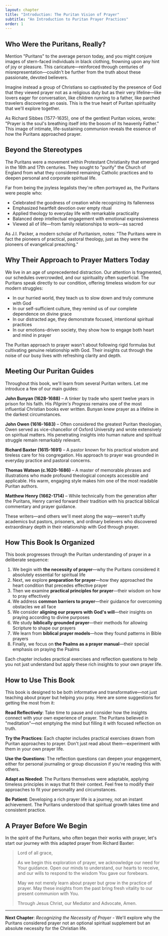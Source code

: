 ```yaml
---
layout: chapter
title: "Introduction: The Puritan Vision of Prayer"
subtitle: "An Introduction to Puritan Prayer Practices"
order: 1
---
```


## Who Were the Puritans, Really?

Mention "Puritans" to the average person today, and you might conjure images of stern-faced individuals in black clothing, frowning upon any hint of joy or pleasure. This caricature—reinforced through centuries of misrepresentation—couldn't be further from the truth about these passionate, devoted believers.

Imagine instead a group of Christians so captivated by the presence of God that they viewed prayer not as a religious duty but as their very lifeline—like lovers eager for conversation, like children running to a father, like parched travelers discovering an oasis. This is the true heart of Puritan spirituality that we'll explore together.

As Richard Sibbes (1577-1635), one of the gentlest Puritan voices, wrote: "Prayer is the soul's breathing itself into the bosom of its heavenly Father." This image of intimate, life-sustaining communion reveals the essence of how the Puritans approached prayer.

## Beyond the Stereotypes

The Puritans were a movement within Protestant Christianity that emerged in the 16th and 17th centuries. They sought to "purify" the Church of England from what they considered remaining Catholic practices and to deepen personal and corporate spiritual life. 

Far from being the joyless legalists they're often portrayed as, the Puritans were people who:

- Celebrated the goodness of creation while recognizing its fallenness
- Emphasized heartfelt devotion over empty ritual
- Applied theology to everyday life with remarkable practicality
- Balanced deep intellectual engagement with emotional expressiveness
- Viewed all of life—from family relationships to work—as sacred

As J.I. Packer, a modern scholar of Puritanism, notes: "The Puritans were in fact the pioneers of practical, pastoral theology, just as they were the pioneers of evangelical preaching."

## Why Their Approach to Prayer Matters Today

We live in an age of unprecedented distraction. Our attention is fragmented, our schedules overcrowded, and our spirituality often superficial. The Puritans speak directly to our condition, offering timeless wisdom for our modern struggles:

- In our hurried world, they teach us to slow down and truly commune with God
- In our self-sufficient culture, they remind us of our complete dependence on divine grace
- In our distracted age, they demonstrate focused, intentional spiritual practices
- In our emotions-driven society, they show how to engage both heart and mind in prayer

The Puritan approach to prayer wasn't about following rigid formulas but cultivating genuine relationship with God. Their insights cut through the noise of our busy lives with refreshing clarity and depth.

## Meeting Our Puritan Guides

Throughout this book, we'll learn from several Puritan writers. Let me introduce a few of our main guides:

**John Bunyan (1628-1688)** – A tinker by trade who spent twelve years in prison for his faith. His *Pilgrim's Progress* remains one of the most influential Christian books ever written. Bunyan knew prayer as a lifeline in the darkest circumstances.

**John Owen (1616-1683)** – Often considered the greatest Puritan theologian, Owen served as vice-chancellor of Oxford University and wrote extensively on spiritual matters. His penetrating insights into human nature and spiritual struggle remain remarkably relevant.

**Richard Baxter (1615-1691)** – A pastor known for his practical wisdom and tireless care for his congregation. His approach to prayer was grounded in everyday practice and pastoral concerns.

**Thomas Watson (c.1620-1686)** – A master of memorable phrases and illustrations who made profound theological concepts accessible and applicable. His warm, engaging style makes him one of the most readable Puritan authors.

**Matthew Henry (1662-1714)** – While technically from the generation after the Puritans, Henry carried forward their tradition with his practical biblical commentary and prayer guidance.

These writers—and others we'll meet along the way—weren't stuffy academics but pastors, prisoners, and ordinary believers who discovered extraordinary depth in their relationship with God through prayer.

## How This Book Is Organized

This book progresses through the Puritan understanding of prayer in a deliberate sequence:

1. We begin with **the necessity of prayer**—why the Puritans considered it absolutely essential for spiritual life
2. Next, we explore **preparation for prayer**—how they approached the heart condition that precedes effective prayer
3. Then we examine **practical principles for prayer**—their wisdom on how to pray effectively
4. We address **common barriers to prayer**—their guidance for overcoming obstacles we all face
5. We consider **aligning our prayers with God's will**—their insights on praying according to divine purposes
6. We study **biblically grounded prayer**—their methods for allowing Scripture to shape our prayers
7. We learn from **biblical prayer models**—how they found patterns in Bible prayers
8. Finally, we focus on **the Psalms as a prayer manual**—their special emphasis on praying the Psalms

Each chapter includes practical exercises and reflection questions to help you not just understand but apply these rich insights to your own prayer life.

## How to Use This Book

This book is designed to be both informative and transformative—not just teaching about prayer but helping you pray. Here are some suggestions for getting the most from it:

**Read Reflectively**: Take time to pause and consider how the insights connect with your own experience of prayer. The Puritans believed in "meditation"—not emptying the mind but filling it with focused reflection on truth.

**Try the Practices**: Each chapter includes practical exercises drawn from Puritan approaches to prayer. Don't just read about them—experiment with them in your own prayer life.

**Use the Questions**: The reflection questions can deepen your engagement, either for personal journaling or group discussion if you're reading this with others.

**Adapt as Needed**: The Puritans themselves were adaptable, applying timeless principles in ways that fit their context. Feel free to modify their approaches to fit your personality and circumstances.

**Be Patient**: Developing a rich prayer life is a journey, not an instant achievement. The Puritans understood that spiritual growth takes time and consistent practice.

## A Prayer Before We Begin

In the spirit of the Puritans, who often began their works with prayer, let's start our journey with this adapted prayer from Richard Baxter:

> Lord of all grace,
> 
> As we begin this exploration of prayer,
> we acknowledge our need for Your guidance.
> Open our minds to understand,
> our hearts to receive,
> and our wills to respond to the wisdom You gave our forebears.
> 
> May we not merely learn about prayer
> but grow in the practice of prayer.
> May these insights from the past
> bring fresh vitality to our present communion with You.
> 
> Through Jesus Christ, our Mediator and Advocate,
> Amen.

---

**Next Chapter**: *Recognizing the Necessity of Prayer* - We'll explore why the Puritans considered prayer not an optional spiritual supplement but an absolute necessity for the Christian life. 